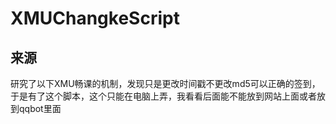 # XMUChangkeScript

## 来源

研究了以下XMU畅课的机制，发现只是更改时间戳不更改md5可以正确的签到，于是有了这个脚本，这个只能在电脑上弄，我看看后面能不能放到网站上面或者放到qqbot里面
